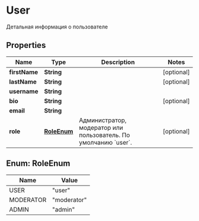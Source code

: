 

# User

Детальная информация о пользователе
## Properties

Name | Type | Description | Notes
------------ | ------------- | ------------- | -------------
**firstName** | **String** |  |  [optional]
**lastName** | **String** |  |  [optional]
**username** | **String** |  | 
**bio** | **String** |  |  [optional]
**email** | **String** |  | 
**role** | [**RoleEnum**](#RoleEnum) | Администратор, модератор или пользователь. По умолчанию &#x60;user&#x60;. |  [optional]



## Enum: RoleEnum

Name | Value
---- | -----
USER | &quot;user&quot;
MODERATOR | &quot;moderator&quot;
ADMIN | &quot;admin&quot;



